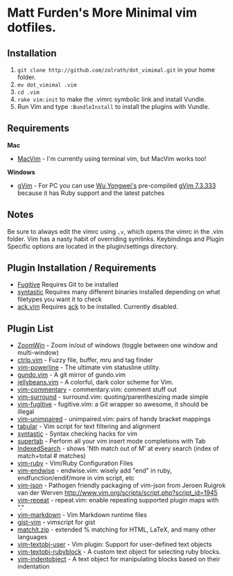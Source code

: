 # Matt Furden's More Minimal vim dotfiles.

## Installation

1. `git clone http://github.com/zolrath/dot_vimimal.git` in your home folder.
2. `mv dot_vimimal .vim`
3. `cd .vim`
4. `rake vim:init` to make the .vimrc symbolic link and install Vundle.
6. Run Vim and type `:BundleInstall` to install the plugins with Vundle.

## Requirements

**Mac**

 * [MacVim](https://github.com/b4winckler/macvim) - I'm currently using terminal vim, but MacVim works too!

**Windows**

 * [gVim](http://www.vim.org/download.php#pc) - For PC you can use [Wu Yongwei's](http://wyw.dcweb.cn) pre-compiled [gVim 7.3.333](http://wyw.dcweb.cn/download.asp?path=vim&file=gvim73.zip) because it has Ruby support and the latest patches

## Notes

Be sure to always edit the vimrc using `,v`, which opens the vimrc in the .vim folder. Vim has a nasty habit of overriding symlinks.
Keybindings and Plugin Specific options are located in the plugin/settings directory.

## Plugin Installation / Requirements

 * [Fugitive](https://github.com/tpope/vim-fugitive) Requires Git to be installed
 * [syntastic](https://github.com/scrooloose/syntastic) Requires many different binaries installed depending on what filetypes you want it to check
 * [ack.vim](https://github.com/mileszs/ack.vim) Requires [ack](http://betterthangrep.com/) to be installed. Currently disabled.

## Plugin List

 * [ZoomWin](https://github.com/vim-scripts/ZoomWin) - Zoom in/out  of windows (toggle between one window and multi-window)
 * [ctrlp.vim](https://github.com/kien/ctrlp.vim) - Fuzzy file, buffer, mru and tag finder
 * [vim-powerline](https://github.com/Lokaltog/vim-powerline) - The ultimate vim statusline utility.
 * [gundo.vim](https://github.com/sjl/gundo.vim) - A git mirror of gundo.vim
 * [jellybeans.vim](https://github.com/nanotech/jellybeans.vim) - A colorful, dark color scheme for Vim.
 * [vim-commentary](https://github.com/tpope/vim-commentary) - commentary.vim: comment stuff out
 * [vim-surround](https://github.com/tpope/vim-surround) - surround.vim: quoting/parenthesizing made simple
 * [vim-fugitive](https://github.com/tpope/vim-fugitive) - fugitive.vim: a Git wrapper so awesome, it should be illegal
 * [vim-unimpaired](https://github.com/tpope/vim-unimpaired) - unimpaired.vim: pairs of handy bracket mappings
 * [tabular](https://github.com/godlygeek/tabular) - Vim script for text filtering and alignment
 * [syntastic](https://github.com/scrooloose/syntastic) - Syntax checking hacks for vim
 * [supertab](https://github.com/ervandew/supertab) - Perform all your vim insert mode completions with Tab
 * [IndexedSearch](https://github.com/vim-scripts/IndexedSearch) - shows  'Nth match out of M'  at every search (index of match+total # matches)
 * [vim-ruby](https://github.com/vim-ruby/vim-ruby) - Vim/Ruby Configuration Files
 * [vim-endwise](https://github.com/tpope/vim-endwise) - endwise.vim: wisely add "end" in ruby, endfunction/endif/more in vim script, etc
 * [vim-json](https://github.com/leshill/vim-json) - Pathogen friendly packaging of vim-json from Jeroen Ruigrok van der Werven http://www.vim.org/scripts/script.php?script_id=1945
 * [vim-repeat](https://github.com/tpope/vim-repeat) - repeat.vim: enable repeating supported plugin maps with "."
 * [vim-markdown](https://github.com/tpope/vim-markdown) - Vim Markdown runtime files
 * [gist-vim](https://github.com/mattn/gist-vim) - vimscript for gist
 * [matchit.zip](https://github.com/vim-scripts/matchit.zip) - extended % matching for HTML, LaTeX, and many other languages
 * [vim-textobj-user](https://github.com/kana/vim-textobj-user) - Vim plugin: Support for user-defined text objects
 * [vim-textobj-rubyblock](https://github.com/nelstrom/vim-textobj-rubyblock) - A custom text object for selecting ruby blocks.
 * [vim-indentobject](https://github.com/austintaylor/vim-indentobject) - A text object for manipulating blocks based on their indentation
